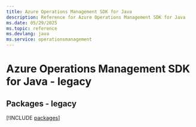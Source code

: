```yaml
---
title: Azure Operations Management SDK for Java
description: Reference for Azure Operations Management SDK for Java
ms.date: 05/29/2025
ms.topic: reference
ms.devlang: java
ms.service: operationsmanagement
---
```

# Azure Operations Management SDK for Java - legacy
## Packages - legacy
[!INCLUDE [packages](operations-management-index.md)]